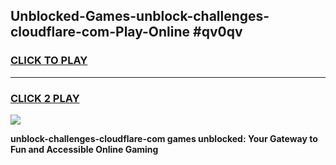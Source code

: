 
## Unblocked-Games-unblock-challenges-cloudflare-com-Play-Online #qv0qv
<h3>
<a href="https://news.freeplayer.one?title=unblock-challenges-cloudflare-com&ref=3">CLICK TO PLAY</a></h3>
<hr>

<h3>
<a href="https://news.freeplayer.one?title=unblock-challenges-cloudflare-com&ref=3">CLICK 2 PLAY</a>
  
</h3>

<a href="https://news.freeplayer.one?title=unblock-challenges-cloudflare-com&ref=3"><img src="https://clearcache.store/games.png"></a>


**unblock-challenges-cloudflare-com games unblocked: Your Gateway to Fun and Accessible Online Gaming**
